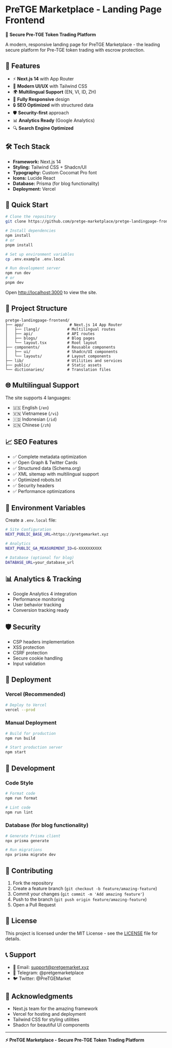 # PreTGE Marketplace - Landing Page Frontend

🚀 **Secure Pre-TGE Token Trading Platform**

A modern, responsive landing page for PreTGE Marketplace - the leading secure platform for Pre-TGE token trading with escrow protection.

## 🌟 Features

- ⚡ **Next.js 14** with App Router
- 🎨 **Modern UI/UX** with Tailwind CSS
- 🌍 **Multilingual Support** (EN, VI, ID, ZH)
- 📱 **Fully Responsive** design
- 🔒 **SEO Optimized** with structured data
- 🛡️ **Security-first** approach
- 📊 **Analytics Ready** (Google Analytics)
- 🔍 **Search Engine Optimized**

## 🛠️ Tech Stack

- **Framework:** Next.js 14
- **Styling:** Tailwind CSS + Shadcn/UI
- **Typography:** Custom Cocomat Pro font
- **Icons:** Lucide React
- **Database:** Prisma (for blog functionality)
- **Deployment:** Vercel

## 🚀 Quick Start

```bash
# Clone the repository
git clone https://github.com/pretge-marketplace/pretge-landingpage-frontend.git

# Install dependencies
npm install
# or
pnpm install

# Set up environment variables
cp .env.example .env.local

# Run development server
npm run dev
# or
pnpm dev
```

Open [http://localhost:3000](http://localhost:3000) to view the site.

## 📁 Project Structure

```
pretge-landingpage-frontend/
├── app/                    # Next.js 14 App Router
│   ├── [lang]/            # Multilingual routes
│   ├── api/               # API routes
│   ├── blogs/             # Blog pages
│   └── layout.tsx         # Root layout
├── components/            # Reusable components
│   ├── ui/                # Shadcn/UI components
│   └── layouts/           # Layout components
├── lib/                   # Utilities and services
├── public/                # Static assets
└── dictionaries/          # Translation files
```

## 🌐 Multilingual Support

The site supports 4 languages:
- 🇺🇸 English (`/en`)
- 🇻🇳 Vietnamese (`/vi`)
- 🇮🇩 Indonesian (`/id`)
- 🇨🇳 Chinese (`/zh`)

## 📈 SEO Features

- ✅ Complete metadata optimization
- ✅ Open Graph & Twitter Cards
- ✅ Structured data (Schema.org)
- ✅ XML sitemap with multilingual support
- ✅ Optimized robots.txt
- ✅ Security headers
- ✅ Performance optimizations

## 🔧 Environment Variables

Create a `.env.local` file:

```bash
# Site Configuration
NEXT_PUBLIC_BASE_URL=https://pretgemarket.xyz

# Analytics
NEXT_PUBLIC_GA_MEASUREMENT_ID=G-XXXXXXXXXX

# Database (optional for blog)
DATABASE_URL=your_database_url
```

## 📊 Analytics & Tracking

- Google Analytics 4 integration
- Performance monitoring
- User behavior tracking
- Conversion tracking ready

## 🛡️ Security

- CSP headers implementation
- XSS protection
- CSRF protection
- Secure cookie handling
- Input validation

## 🚀 Deployment

### Vercel (Recommended)

```bash
# Deploy to Vercel
vercel --prod
```

### Manual Deployment

```bash
# Build for production
npm run build

# Start production server
npm start
```

## 📝 Development

### Code Style

```bash
# Format code
npm run format

# Lint code
npm run lint
```

### Database (for blog functionality)

```bash
# Generate Prisma client
npx prisma generate

# Run migrations
npx prisma migrate dev
```

## 🤝 Contributing

1. Fork the repository
2. Create a feature branch (`git checkout -b feature/amazing-feature`)
3. Commit your changes (`git commit -m 'Add amazing feature'`)
4. Push to the branch (`git push origin feature/amazing-feature`)
5. Open a Pull Request

## 📄 License

This project is licensed under the MIT License - see the [LICENSE](LICENSE) file for details.

## 📞 Support

- 📧 Email: support@pretgemarket.xyz
- 💬 Telegram: @pretgemarketplace
- 🐦 Twitter: @PreTGEMarket

## 🙏 Acknowledgments

- Next.js team for the amazing framework
- Vercel for hosting and deployment
- Tailwind CSS for styling utilities
- Shadcn for beautiful UI components

---

**⚡ PreTGE Marketplace - Secure Pre-TGE Token Trading Platform**
